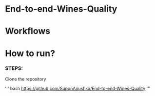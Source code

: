 # End-to-end-Wines-Quality


# Workflows

# How to run?

### STEPS:

Clone the repository

''' bash
https://github.com/SupunAnushka/End-to-end-Wines-Quality
'''
